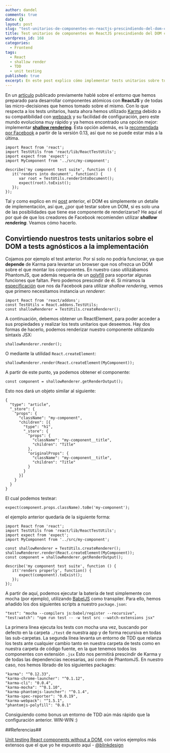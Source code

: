```yaml
---
author: dandel
comments: true
date: {}
layout: post
slug: "test-unitarios-de-componentes-en-reactjs-prescindiendo-del-dom-con-shallow-rendering"
title: Test unitarios de componentes en ReactJS prescindiendo del DOM con Shallow Rendering
wordpress_id: 168
categories: 
  - Frontend
tags: 
  - React
  - shallow render
  - TDD
  - unit testing
published: true
excerpt: En este post explico cómo implementar tests unitarios sobre tus componentes de UI utilizando shallow rendering.
---
```




En un [artículo](https://thecraftsmansjourney.wordpress.com/2015/06/18/configurando-un-entorno-en-webpack-para-trabajar-con-react/) publicado previamente hablé sobre el entorno que hemos preparado para desarrollar componentes atómicos con **ReactJS** y de todas las micro-decisiones que hemos tomado sobre el mismo. Con lo que respecta a los tests unitarios, hasta ahora hemos utilizado [Karma](http://karma-runner.github.io/0.12/index.html) debido a su compatibilidad con [webpack](http://webpack.github.io) y su facilidad de configuración, pero este mundo evoluciona muy rápido y ya hemos encontrado una opción mejor: implementar [**shallow rendering**](https://facebook.github.io/react/docs/test-utils.html#shallow-rendering). Esta opción además, es la [recomendada por Facebook](https://discuss.reactjs.org/t/whats-the-prefered-way-to-test-react-js-components/26/2) a partir de la versión 0.13, así que no se puede estar más a la última.

    
    import React from 'react';
    import TestUtils from 'react/lib/ReactTestUtils';
    import expect from 'expect';
    import MyComponent from '../src/my-component';
    
    describe('my component test suite', function () {
       it('renders into document', function() {
          var root = TestUtils.renderIntoDocument();
          expect(root).toExist();
       });
    });
    


Tal y como explico en mi [post](https://thecraftsmansjourney.wordpress.com/2015/07/06/reactjs-agnostico-el-dom-como-un-detalle-de-implementacion/) anterior, el DOM es simplemente un detalle de implementación, así que, ¿por qué testar sobre un DOM, si es solo una de las posibilidades que tiene ese componente de renderizarse? He aquí el por qué de que los creadores de Facebook recomienden utilizar _**shallow rendering**_. Veamos cómo hacerlo.


## Convirtiendo nuestros tests unitarios sobre el DOM a tests agnósticos a la implementación


Cojamos por ejemplo el test anterior. Por si solo no podría funcionar, ya que **depende** de Karma para levantar un browser que nos ofrezca un DOM sobre el que montar los componentes. En nuestro caso utilizábamos PhantomJS, que además requería de un [polyfill](https://www.npmjs.com/package/phantomjs-polyfill) para soportar algunas funciones que faltan. Pero podemos prescindir de él. Si miramos la [especificación](https://facebook.github.io/react/docs/test-utils.html#shallow-rendering) que nos da Facebook para utilizar _shallow rendering_, vemos que primero necesitamos instancia un _renderer_:

    
    import React from 'react/addons';
    const TestUtils = React.addons.TestUtils;
    const shallowRenderer = TestUtils.createRenderer();
    


A continuación, debemos obtener un ReactElement, para poder acceder a sus propiedades y realizar los tests unitarios que deseemos. Hay dos formas de hacerlo, podemos renderizar nuestro componente utilizando sintaxis JSX:

    
    shallowRenderer.render();
    


O mediante la utilidad `React.createElement`:

    
    shallowRenderer.render(React.createElement(MyComponent));
    


A partir de este punto, ya podemos obtener el componente:

    
    const component = shallowRenderer.getRenderOutput();
    


Esto nos dará un objeto similar al siguiente:

    
    {
      "type": "article",
      "_store": {
        "props": {
          "className": "my-component",
          "children": [{
            "type": "h1",
            "_store": {
              "props": {
                "className": "my-component__title",
                "children": "Title"
              },
              "originalProps": {
                "className": "my-component__title",
                "children": "Title"
              }
            }
          }]
        }
      }
    }
    


El cual podemos testear:

    
    expect(component.props.className).toBe('my-component');
    


el ejemplo anterior quedaría de la siguiente forma:

    
    import React from 'react';
    import TestUtils from 'react/lib/ReactTestUtils';
    import expect from 'expect';
    import MyComponent from '../src/my-component';
    
    const shallowRenderer = TestUtils.createRenderer();
    shallowRenderer.render(React.createElement(MyComponent));
    const component = shallowRenderer.getRenderOutput();
    
    describe('my component test suite', function () {
       it('renders properly', function() {
          expect(component).toExist();
       });
    });
    


A partir de aquí, podemos ejecutar la batería de test simplemente con mocha (por ejemplo), utilizando [BabelJS](https://babeljs.io) como transpiler. Para ello, hemos añadido los dos siguientes scripts a nuestro `package.json`:

    
    "test": "mocha --compilers js:babel/register --recursive",
    "test:watch": "npm run test -- -w test src --watch-extensions jsx"
    


La primera línea ejecuta los tests con mocha una vez, buscando por defecto en la carpeta `./test` de nuestra app y de forma recursiva en todas las sub-carpetas. La segunda línea levanta un entorno de TDD que relanza los tests ante cualquier cambio tanto en nuestra carpeta de tests como en nuestra carpeta de código fuente, en la que tenemos todos los componentes con extensión `.jsx` Esto nos permitirá prescindir de Karma y de todas las dependencias necesarias, así como de PhantomJS. En nuestro caso, nos hemos librado de los siguientes packages:

    
    "karma": "^0.12.33",    
    "karma-chrome-launcher": "^0.1.12",   
    "karma-cli": "0.0.4",   
    "karma-mocha": "^0.1.10",   
    "karma-phantomjs-launcher": "^0.1.4",   
    "karma-spec-reporter": "0.0.19",    
    "karma-webpack": "^1.5.1",
    "phantomjs-polyfill": "0.0.1"
    


Consiguiendo como bonus un entorno de TDD aún más rápido que la configuración anterior. WIN-WIN :) 

##Referencias##

[Unit testing React components without a DOM](http://simonsmith.io/unit-testing-react-components-without-a-dom/), con varios ejemplos más extensos que el que yo he expuesto aquí - [@blinkdesign](http://twitter.com/blinkdesign)
